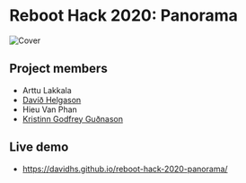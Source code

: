 # Reboot Hack 2020: Panorama

![Cover](cover.jpg)

## Project members
* Arttu Lakkala
* [Davíð Helgason](https://github.com/davidhs)
* Hieu Van Phan
* [Kristinn Godfrey Guðnason](https://github.com/KristinnGodfrey)

## Live demo
* https://davidhs.github.io/reboot-hack-2020-panorama/
